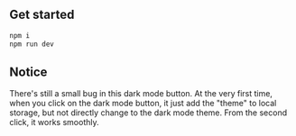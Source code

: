 
## Get started

```bash
npm i
npm run dev
```

## Notice

There's still a small bug in this dark mode button. At the very first time, when you click on the dark mode button, it just add the "theme" to local storage, but not directly change to the dark mode theme. From the second click, it works smoothly.
